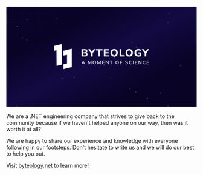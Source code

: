![Byteology](/images/byteology-cover.png)

We are a .NET engineering company that strives to give back to the community because if we haven't helped anyone on our way, then was it worth it at all?

We are happy to share our experience and knowledge with everyone following in our footsteps. Don't hesitate to write us and we will do our best to help you out.

Visit [byteology.net](https://byteology.net) to learn more!
